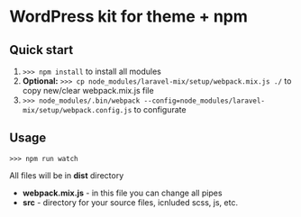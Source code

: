 # WordPress kit for theme + npm

## Quick start

1. `>>> npm install` to install all modules
2. **Optional:** `>>> cp node_modules/laravel-mix/setup/webpack.mix.js ./` to copy new/clear webpack.mix.js file
3. `>>> node_modules/.bin/webpack --config=node_modules/laravel-mix/setup/webpack.config.js` to configurate

## Usage

`>>> npm run watch`

All files will be in **dist** directory

- **webpack.mix.js** - in this file you can change all pipes
- **src** - directory for your source files, icnluded scss, js, etc.
